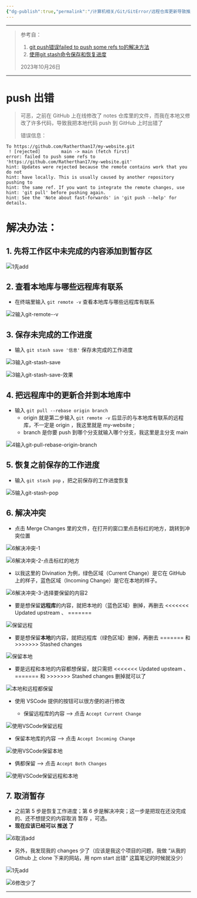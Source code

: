 ```yaml
---
{"dg-publish":true,"permalink":"/计算机相关/Git/GitError/远程仓库更新导致推送代码失败/","created":"2024年03月05日 星期二 17:04","updated":"2025-04-01T21:48:30.434+08:00"}
---
```



---

> 参考自：
> 
> 1. [git push错误failed to push some refs to的解决方法](https://www.cnblogs.com/Rainingday/p/12364690.html)
> 2. [使用git stash命令保存和恢复进度](https://blog.csdn.net/daguanjia11/article/details/73810577)
>
> 
> 2023年10月26日

---

# push 出错

> 可恶，之前在 GitHub 上在线修改了 notes 仓库里的文件，而我在本地又修改了许多代码，导致我把本地代码 push 到 GitHub 上时出错了  
>
> 错误信息：

```shell
To https://github.com/Ratherthan17/my-website.git
 ! [rejected]        main -> main (fetch first)
error: failed to push some refs to 'https://github.com/Ratherthan17/my-website.git'
hint: Updates were rejected because the remote contains work that you do not
hint: have locally. This is usually caused by another repository pushing to
hint: the same ref. If you want to integrate the remote changes, use
hint: 'git pull' before pushing again.
hint: See the 'Note about fast-forwards' in 'git push --help' for details.
```

# 解决办法：

## 1. 先将工作区中未完成的内容添加到暂存区  

![1先add](https://github.com/Ratherthan17/picx-images-hosting/raw/master/ObsidainNotes/Computer/Git/Error/DueToRemoteUpdate/1先add.6t7aku3f6z.webp)

## 2. 查看本地库与哪些远程库有联系

- 在终端里输入 ``` git remote -v ``` 查看本地库与哪些远程库有联系  

![2输入git-remote--v](https://github.com/Ratherthan17/picx-images-hosting/raw/master/ObsidainNotes/Computer/Git/Error/DueToRemoteUpdate/2输入git-remote--v.8l09frcv4l.webp)

## 3. 保存未完成的工作进度

- 输入 ``` git stash save '信息' ``` 保存未完成的工作进度

![3输入git-stash-save](https://github.com/Ratherthan17/picx-images-hosting/raw/master/ObsidainNotes/Computer/Git/Error/DueToRemoteUpdate/3输入git-stash-save.969x227z33.webp)

 ![3输入git-stash-save-效果](https://github.com/Ratherthan17/picx-images-hosting/raw/master/ObsidainNotes/Computer/Git/Error/DueToRemoteUpdate/3输入git-stash-save-效果.64e10u8wvm.webp)
 
## 4. 把远程库中的更新合并到本地库中

- 输入 ``` git pull --rebase origin branch ``` 
	- origin 就是第二步输入 ``` git remote -v ``` 后显示的与本地库有联系的远程库，不一定是 origin ，我这里就是 my-website ;
	- branch 是你要 push 到哪个分支就输入哪个分支，我这里是主分支 main  
  
![4输入git-pull-rebase-origin-branch](https://github.com/Ratherthan17/picx-images-hosting/raw/master/ObsidainNotes/Computer/Git/Error/DueToRemoteUpdate/4输入git-pull-rebase-origin-branch.2dovflk1o4.webp)

## 5. 恢复之前保存的工作进度

- 输入 ``` git stash pop ``` ，把之前保存的工作进度恢复

![5输入git-stash-pop](https://github.com/Ratherthan17/picx-images-hosting/raw/master/ObsidainNotes/Computer/Git/Error/DueToRemoteUpdate/5输入git-stash-pop.77dqbq4qra.webp)

## 6. 解决冲突

- 点击 Merge Changes 里的文件，在打开的窗口里点击标红的地方，跳转到冲突位置

![6解决冲突-1](https://github.com/Ratherthan17/picx-images-hosting/raw/master/ObsidainNotes/Computer/Git/Error/DueToRemoteUpdate/6解决冲突-1.2h8hdbd4e0.webp)
 
![6解决冲突-2-点击标红的地方](https://github.com/Ratherthan17/picx-images-hosting/raw/master/ObsidainNotes/Computer/Git/Error/DueToRemoteUpdate/6解决冲突-2-点击标红的地方.3gokqhfvjt.webp)

-  以我这里的 Divination 为例，绿色区域（Current Change）是它在 GitHub 上的样子，蓝色区域（Incoming Change）是它在本地的样子。

![6解决冲突-3-选择要保留的内容2](https://github.com/Ratherthan17/picx-images-hosting/raw/master/ObsidainNotes/Computer/Git/Error/DueToRemoteUpdate/6解决冲突-3-选择要保留的内容2.58hjldz8fx.webp)

- 要是想保留**远程库**的内容，就把本地的（蓝色区域）删掉，再删去 <<<<<<< Updated upstream 、 =======

![保留远程](https://github.com/Ratherthan17/picx-images-hosting/raw/master/ObsidainNotes/Computer/Git/Error/DueToRemoteUpdate/保留远程.8l09frfssq.gif)

- 要是想保留**本地**的内容，就把远程库（绿色区域）删掉，再删去  ======= 和 >>>>>>> Stashed changes

![保留本地](https://github.com/Ratherthan17/picx-images-hosting/raw/master/ObsidainNotes/Computer/Git/Error/DueToRemoteUpdate/保留本地.9rjkod4pe1.gif)

- 要是远程和本地的内容都想保留，就只需把 <<<<<<< Updated upsteam 、 ======= 和 >>>>>>> Stashed changes 删掉就可以了

![本地和远程都保留](https://github.com/Ratherthan17/picx-images-hosting/raw/master/ObsidainNotes/Computer/Git/Error/DueToRemoteUpdate/本地和远程都保留.4ub3uiqxl9.gif)

- 使用 VSCode 提供的按钮可以很方便的进行修改

	- 保留远程库的内容 ——> 点击 `Accept Current Change`

 ![使用VSCode保留远程](https://github.com/Ratherthan17/picx-images-hosting/raw/master/ObsidainNotes/Computer/Git/Error/DueToRemoteUpdate/使用VSCode保留远程.2h8hdbd4eo.gif)

  - 保留本地库的内容 ——> 点击 `Accept Incoming Change`

![使用VSCode保留本地](https://github.com/Ratherthan17/picx-images-hosting/raw/master/ObsidainNotes/Computer/Git/Error/DueToRemoteUpdate/使用VSCode保留本地.7axc9fxthr.gif)

  - 俩都保留 ——> 点击 `Accept Both Changes`

![使用VSCode保留远程和本地](https://github.com/Ratherthan17/picx-images-hosting/raw/master/ObsidainNotes/Computer/Git/Error/DueToRemoteUpdate/使用VSCode保留远程和本地.45huai3ekx.gif)

## 7. 取消暂存

- 之前第 5 步是恢复工作进度；第 6 步是解决冲突；这一步是把现在还没完成的、还不想提交的内容取消 暂存 ，可选。
 - **现在应该已经可以 推送 了**

![6取消add](https://github.com/Ratherthan17/picx-images-hosting/raw/master/ObsidainNotes/Computer/Git/Error/DueToRemoteUpdate/6取消add.5q7l9z0m0x.webp)

- 另外，我发现我的 changes 少了（应该是我这个项目的问题，我做 “从我的 Github 上 clone 下来的网站，用 npm start 出错” 这篇笔记的时候就没少）

![1先add](https://github.com/Ratherthan17/picx-images-hosting/raw/master/ObsidainNotes/Computer/Git/Error/DueToRemoteUpdate/1先add.6t7aku3f6z.webp)

![6修改少了](https://github.com/Ratherthan17/picx-images-hosting/raw/master/ObsidainNotes/Computer/Git/Error/DueToRemoteUpdate/6修改少了.lvwkp0osj.webp)

---

[git pull和git fetch]: https://www.bilibili.com/video/BV1E3411c7cb/?spm_id_from=333.999.0.0&vd_source=4f65863adf19c12522e7026402e62e53

[Git工作流和核心原理]: https://www.bilibili.com/video/BV1r3411F7kn/?spm_id_from=333.1007.top_right_bar_window_custom_collection.content.click&vd_source=4f65863adf19c12522e7026402e62e53

[443 Operation timed out的解决办法]: https://juejin.cn/post/6844904193170341896